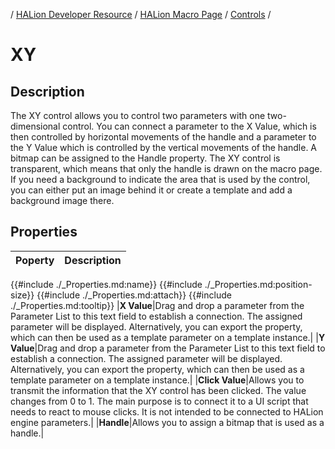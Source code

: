 / [HALion Developer Resource](../../HALion-Developer-Resource.md) / [HALion Macro Page](./HALion-Macro-Page.md) / [Controls](./Controls.md) /

# XY

## Description

The XY control allows you to control two parameters with one two-dimensional control. You can connect a parameter to the X Value, which is then controlled by horizontal movements of the handle and a parameter to the Y Value which is controlled by the vertical movements of the handle. A bitmap can be assigned to the Handle property. The XY control is transparent, which means that only the handle is drawn on the macro page. If you need a background to indicate the area that is used by the control, you can either put an image behind it or create a template and add a background image there.

## Properties

|Poperty|Description|
|:-|:-|
{{#include ./_Properties.md:name}}
{{#include ./_Properties.md:position-size}}
{{#include ./_Properties.md:attach}}
{{#include ./_Properties.md:tooltip}}
|**X Value**|Drag and drop a parameter from the Parameter List to this text field to establish a connection. The assigned parameter will be displayed. Alternatively, you can export the property, which can then be used as a template parameter on a template instance.|
|**Y Value**|Drag and drop a parameter from the Parameter List to this text field to establish a connection. The assigned parameter will be displayed. Alternatively, you can export the property, which can then be used as a template parameter on a template instance.|
|**Click Value**|Allows you to transmit the information that the XY control has been clicked. The value changes from 0 to 1. The main purpose is to connect it to a UI script that needs to react to mouse clicks. It is not intended to be connected to HALion engine parameters.|
|**Handle**|Allows you to assign a bitmap that is used as a handle.|